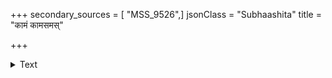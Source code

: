 +++
secondary_sources = [ "MSS_9526",]
jsonClass = "Subhaashita"
title = "कामं कामसमस्"

+++

<details><summary>Text</summary>

कामं कामसमस् त्वमत्र जगति ख्यातोऽसि यत् सर्वदा रूपेणैव महीपते तव धनुःपाण्डित्यमन्यादृशम्।  
त्वं यस्मिन् विशिखं विमुञ्चसि तमेवोद्दिश्य मुक्तत्रपं त्रुट्यत्कंचुकमुद्गतस्पृहमहो धावन्ति देवाङ्गनाः॥
</details>
